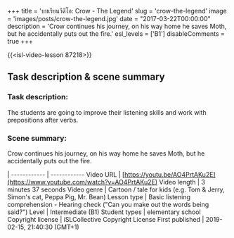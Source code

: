 +++
title = 'บทเรียนวีดีโอ: Crow - The Legend'
slug = 'crow-the-legend'
image = 'images/posts/crow-the-legend.jpg'
date = "2017-03-22T00:00:00"
description = 'Crow continues his journey, on his way home he saves Moth, but he accidentally puts out the fire.'
esl_levels = ['B1']
disableComments = true
+++

{{<isl-video-lesson 87218>}}

## Task description & scene summary
### Task description:
The students are going to improve their listening skills and work with prepositions after verbs.
### Scene summary:
Crow continues his journey, on his way home he saves Moth, but he accidentally puts out the fire.

 | 
------------ | ------------
Video URL | [https://youtu.be/AO4PrtAKu2E](https://www.youtube.com/watch?v=AO4PrtAKu2E)
Video length | 3 minutes 37 seconds
Video genre | Cartoon / tale for kids (e.g. Tom & Jerry, Simon's cat, Peppa Pig, Mr. Bean)
Lesson type | Basic listening comprehension - Hearing check ("Can you make out the words being said?")
Level | Intermediate (B1)
Student types | elementary school
Copyright license | iSLCollective Copyright License
First published | 2019-02-15, 21:40:30 (GMT+1)

